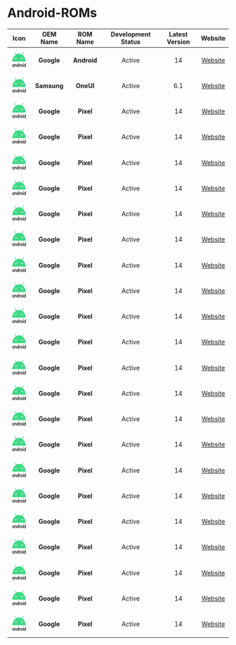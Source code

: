 # Android-ROMs

|                         Icon                         |  OEM Name   |  ROM Name   | Development Status | Latest Version |   Website   |
| :--------------------------------------------------: | :---------: | :---------: | :----------------: | :------------: | :---------: |
| <img src="Icons/Android.png" width="50" height="50"> | **Google**  | **Android** |       Active       |       14       | [Website]() |
| <img src="Icons/Android.png" width="50" height="50"> | **Samsung** |  **OneUI**  |       Active       |      6.1       | [Website]() |
| <img src="Icons/Android.png" width="50" height="50"> | **Google**  |  **Pixel**  |       Active       |       14       | [Website]() |
| <img src="Icons/Android.png" width="50" height="50"> | **Google**  |  **Pixel**  |       Active       |       14       | [Website]() |
| <img src="Icons/Android.png" width="50" height="50"> | **Google**  |  **Pixel**  |       Active       |       14       | [Website]() |
| <img src="Icons/Android.png" width="50" height="50"> | **Google**  |  **Pixel**  |       Active       |       14       | [Website]() |
| <img src="Icons/Android.png" width="50" height="50"> | **Google**  |  **Pixel**  |       Active       |       14       | [Website]() |
| <img src="Icons/Android.png" width="50" height="50"> | **Google**  |  **Pixel**  |       Active       |       14       | [Website]() |
| <img src="Icons/Android.png" width="50" height="50"> | **Google**  |  **Pixel**  |       Active       |       14       | [Website]() |
| <img src="Icons/Android.png" width="50" height="50"> | **Google**  |  **Pixel**  |       Active       |       14       | [Website]() |
| <img src="Icons/Android.png" width="50" height="50"> | **Google**  |  **Pixel**  |       Active       |       14       | [Website]() |
| <img src="Icons/Android.png" width="50" height="50"> | **Google**  |  **Pixel**  |       Active       |       14       | [Website]() |
| <img src="Icons/Android.png" width="50" height="50"> | **Google**  |  **Pixel**  |       Active       |       14       | [Website]() |
| <img src="Icons/Android.png" width="50" height="50"> | **Google**  |  **Pixel**  |       Active       |       14       | [Website]() |
| <img src="Icons/Android.png" width="50" height="50"> | **Google**  |  **Pixel**  |       Active       |       14       | [Website]() |
| <img src="Icons/Android.png" width="50" height="50"> | **Google**  |  **Pixel**  |       Active       |       14       | [Website]() |
| <img src="Icons/Android.png" width="50" height="50"> | **Google**  |  **Pixel**  |       Active       |       14       | [Website]() |
| <img src="Icons/Android.png" width="50" height="50"> | **Google**  |  **Pixel**  |       Active       |       14       | [Website]() |
| <img src="Icons/Android.png" width="50" height="50"> | **Google**  |  **Pixel**  |       Active       |       14       | [Website]() |
| <img src="Icons/Android.png" width="50" height="50"> | **Google**  |  **Pixel**  |       Active       |       14       | [Website]() |
| <img src="Icons/Android.png" width="50" height="50"> | **Google**  |  **Pixel**  |       Active       |       14       | [Website]() |
| <img src="Icons/Android.png" width="50" height="50"> | **Google**  |  **Pixel**  |       Active       |       14       | [Website]() |
| <img src="Icons/Android.png" width="50" height="50"> | **Google**  |  **Pixel**  |       Active       |       14       | [Website]() |
